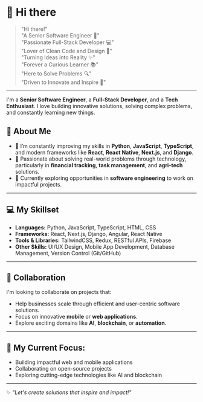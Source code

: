 

# 👋 Hi there

> "Hi there!"  
> "A Senior Software Engineer 🚀"  
> "Passionate Full-Stack Developer 💻"  
> "Lover of Clean Code and Design 🎨"  
> "Turning Ideas into Reality ✨"  
> "Forever a Curious Learner 📚"  
> "Here to Solve Problems 🔍"  
> "Driven to Innovate and Inspire 🌟"  

---

I'm a **Senior Software Engineer**, a **Full-Stack Developer**, and a **Tech Enthusiast**. I love building innovative solutions, solving complex problems, and constantly learning new things.

## 👀 About Me

- 🌱 I’m constantly improving my skills in **Python**, **JavaScript**, **TypeScript**, and modern frameworks like **React**, **React Native**, **Next.js**, and **Django**.
- 🚀 Passionate about solving real-world problems through technology, particularly in **financial tracking**, **task management**, and **agri-tech** solutions.
- 💼 Currently exploring opportunities in **software engineering** to work on impactful projects.

---

## 💻 My Skillset

- **Languages:** Python, JavaScript, TypeScript, HTML, CSS
- **Frameworks:** React, Next.js, Django, Angular, React Native
- **Tools & Libraries:** TailwindCSS, Redux, RESTful APIs, Firebase
- **Other Skills:** UI/UX Design, Mobile App Development, Database Management, Version Control (Git/GitHub)

---

## 💞️ Collaboration

I'm looking to collaborate on projects that:

- Help businesses scale through efficient and user-centric software solutions.
- Focus on innovative **mobile** or **web applications**.
- Explore exciting domains like **AI**, **blockchain**, or **automation**.

---

## 🌟 My Current Focus:
- Building impactful web and mobile applications
- Collaborating on open-source projects
- Exploring cutting-edge technologies like AI and blockchain


---

✨ _"Let's create solutions that inspire and impact!"_
